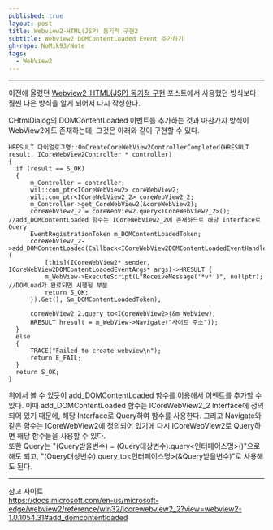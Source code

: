 ```yaml
---
published: true
layout: post
title: Webview2-HTML(JSP) 동기적 구현2
subtitle: Webview2 DOMContentLoaded Event 추가하기
gh-repo: NoMik93/Note
tags:
  - WebView2
---
```



***

이전에 올렸던 [Webview2-HTML(JSP) 동기적 구현](https://nomik93.github.io/Note/2021-12-28-Webview2_Synchronous) 포스트에서 사용했던 방식보다 훨씬 나은 방식을 알게 되어서 다시 작성한다.

CHtmlDialog의 DOMContentLoaded 이벤트를 추가하는 것과 마찬가지 방식이 WebView2에도 존재하는데, 그것은 아래와 같이 구현할 수 있다.

    HRESULT 다이얼로그명::OnCreateCoreWebView2ControllerCompleted(HRESULT result, ICoreWebView2Controller * controller)
    {
      if (result == S_OK)
      {
          m_Controller = controller;
          wil::com_ptr<ICoreWebView2> coreWebView2;
          wil::com_ptr<ICoreWebView2_2> coreWebView2_2;
          m_Controller->get_CoreWebView2(&coreWebView2);
          coreWebView2_2 = coreWebView2.query<ICoreWebView2_2>(); //add_DOMContentLoaded 함수는 ICoreWebView2_2에 존재하므로 해당 Interface로 Query
          EventRegistrationToken m_DOMContentLoadedToken;
          coreWebView2_2->add_DOMContentLoaded(Callback<ICoreWebView2DOMContentLoadedEventHandler>(
              [this](ICoreWebView2* sender, ICoreWebView2DOMContentLoadedEventArgs* args)->HRESULT {
              m_WebView->ExecuteScript(L"ReceiveMessage('*v*')", nullptr); //DOMLoad가 완료되면 시행될 부분
              return S_OK;
          }).Get(), &m_DOMContentLoadedToken);
          
          coreWebView2_2.query_to<ICoreWebView2>(&m_WebView);
          HRESULT hresult = m_WebView->Navigate("사이트 주소"));
      }
      else
      {
          TRACE("Failed to create webview\n");
          return E_FAIL;
      }
      return S_OK;
    }

위에서 볼 수 있듯이 add_DOMContentLoaded 함수를 이용해서 이벤트를 추가할 수 있다. 이때 add_DOMContentLoaded 함수는 ICoreWebView2_2 Interface에 정의되어 있기 때문에, 해당 Interface로 Query하여 함수를 사용한다. 그리고 Navigate와 같은 함수는 ICoreWebView2에 정의되어 있기에 다시 ICoreWebView2로 Query하면 해당 함수들을 사용할 수 있다.   
또한 Query는 "(Query받을변수) = (Query대상변수).query\<인터페이스명\>()"으로 해도 되고, "(Query대상변수).query_to\<인터페이스명\>(&Query받을변수)"로 사용해도 된다.

***

참고 사이트   
https://docs.microsoft.com/en-us/microsoft-edge/webview2/reference/win32/icorewebview2_2?view=webview2-1.0.1054.31#add_domcontentloaded
